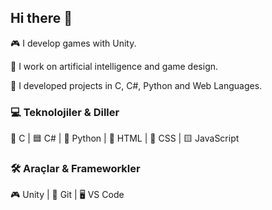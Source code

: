 ## Hi there 👋

<!--
**MithatS432/MithatS432** is a ✨ _special_ ✨ repository because its `README.md` (this file) appears on your GitHub profile.

Here are some ideas to get you started:

- 🔭 I’m currently working on ...
- 🌱 I’m currently learning ...
- 👯 I’m looking to collaborate on ...
- 🤔 I’m looking for help with ...
- 💬 Ask me about ...
- 📫 How to reach me: ...
- 😄 Pronouns: ...
- ⚡ Fun fact: ...
-->
🎮 I develop games with Unity.

🧠 I work on artificial intelligence and game design.

🔧 I developed projects in C, C#, Python and Web Languages.

### 💻 Teknolojiler & Diller
🔵 C | 🟦 C# | 🐍 Python | 📄 HTML | 🎨 CSS | 🟨 JavaScript

### 🛠️ Araçlar & Frameworkler
🎮 Unity | 🔧 Git | 🖥️ VS Code
